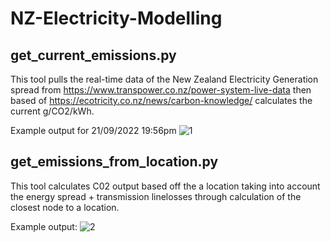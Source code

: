 # NZ-Electricity-Modelling

## get_current_emissions.py
This tool pulls the real-time data of the New Zealand Electricity Generation spread from https://www.transpower.co.nz/power-system-live-data
then based of https://ecotricity.co.nz/news/carbon-knowledge/ calculates the current g/CO2/kWh.

Example output for 21/09/2022 19:56pm
![1](https://user-images.githubusercontent.com/84685671/191448475-12801b7f-59e4-4a48-aa93-4445b62edecb.jpg)


## get_emissions_from_location.py
This tool calculates C02 output based off the a location taking into account the energy spread + transmission linelosses through calculation of the closest node to a location.

Example output:
![2](https://user-images.githubusercontent.com/84685671/191448658-57de62b7-f4e6-436d-8fc9-4ea51508e49d.jpg)


